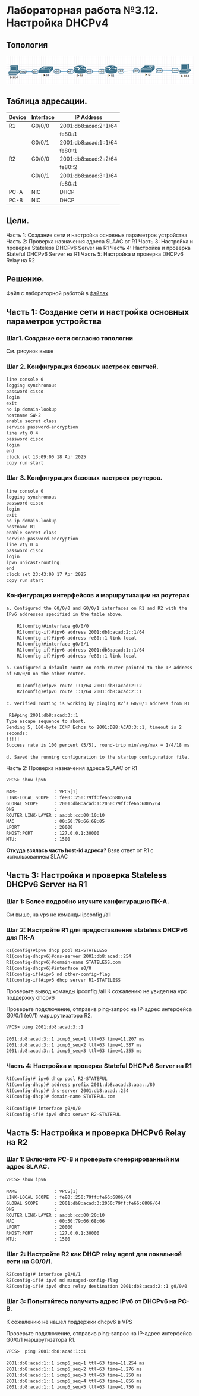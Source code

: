 # Лабораторная работа №3.12. Настройка DHCPv4
## Топология
![alt text](image.png)
## Таблица адресации.
Device | Interface | IP Address 
--- | --- | --- 
R1 | G0/0/0 | 2001:db8:acad:2::1/64
| | | fe80::1
| | G0/0/1 | 2001:db8:acad:1::1/64
| | | fe80::1
R2 | G0/0/0 | 2001:db8:acad:2::2/64
| | | fe80::2
| | G0/0/1 | 2001:db8:acad:3::1/64
| | | fe80::1
PC-A | NIC | DHCP
PC-B | NIC | DHCP
## Цели.
Часть 1: Создание сети и настройка основных параметров устройства
Часть 2: Проверка назначения адреса SLAAC от R1
Часть 3: Настройка и проверка Stateless DHCPv6 Server на R1
Часть 4: Настройка и проверка Stateful DHCPv6 Server  на R1
Часть 5: Настройка и проверка DHCPv6 Relay  на R2
## Решение.
Файл с лабораторной работой в [файлах]()
## Часть 1: Создание сети и настройка основных параметров устройства
### Шаг1. Создание сети согласно топологии
См. рисунок выше
### Шаг 2. Конфигурация базовых настроек свитчей.
```
line console 0 
logging synchronous 
password cisco
login
exit
no ip domain-lookup
hostname SW-2
enable secret class
service password-encryption
line vty 0 4 
password cisco
login
end
clock set 13:09:00 18 Apr 2025
copy run start
```
### Шаг 3. Конфигурация базовых настроек роутеров.
```
line console 0 
logging synchronous 
password cisco
login
exit
no ip domain-lookup
hostname R1
enable secret class
service password-encryption
line vty 0 4 
password cisco
login
ipv6 unicast-routing
end
clock set 23:43:00 17 Apr 2025
copy run start
```
### Конфигурация интерфейсов и маршрутизации на роутерах
```
a. Configured the G0/0/0 and G0/0/1 interfaces on R1 and R2 with the IPv6 addresses specified in the table above.
    
    R1(config)#interface g0/0/0
    R1(config-if)#ipv6 address 2001:db8:acad:2::1/64
    R1(config-if)#ipv6 address fe80::1 link-local 
    R1(config)#interface g0/0/1
    R1(config-if)#ipv6 address 2001:db8:acad:1::1/64
    R1(config-if)#ipv6 address fe80::1 link-local

b. Configured a default route on each router pointed to the IP address of G0/0/0 on the other router.

    R1(config)#ipv6 route ::1/64 2001:db8:acad:2::2
    R2(config)#ipv6 route ::1/64 2001:db8:acad:2::1

c. Verified routing is working by pinging R2’s G0/0/1 address from R1

 R1#ping 2001:db8:acad:3::1
Type escape sequence to abort.
Sending 5, 100-byte ICMP Echos to 2001:DB8:ACAD:3::1, timeout is 2 seconds:
!!!!!
Success rate is 100 percent (5/5), round-trip min/avg/max = 1/4/18 ms

d. Saved the running configuration to the startup configuration file.
```
Часть 2: Проверка назначения адреса SLAAC от R1
```
VPCS> show ipv6

NAME              : VPCS[1]
LINK-LOCAL SCOPE  : fe80::250:79ff:fe66:6805/64
GLOBAL SCOPE      : 2001:db8:acad:1:2050:79ff:fe66:6805/64
DNS               :
ROUTER LINK-LAYER : aa:bb:cc:00:10:10
MAC               : 00:50:79:66:68:05
LPORT             : 20000
RHOST:PORT        : 127.0.0.1:30000
MTU:              : 1500
```
**Откуда взялась часть host-id адреса?** 
Взяв ответ от R1 с использованием SLAAC
## Часть 3: Настройка и проверка Stateless DHCPv6 Server на R1
### Шаг 1: Более подробно изучите конфигурацию ПК-А.
См выше, на vps не команды ipconfig /all
### Шаг 2: Настройте R1 для предоставления stateless DHCPv6 для ПК-A
```
R1(config)#ipv6 dhcp pool R1-STATELESS
R1(config-dhcpv6)#dns-server 2001:db8:acad::254
R1(config-dhcpv6)#domain-name STATELESS.com
R1(config-dhcpv6)#interface e0/0
R1(config-if)#ipv6 nd other-config-flag
R1(config-if)#ipv6 dhcp server R1-STATELESS
```
Проверьте вывод команды ipconfig /all
К сожалению не увидел на vpc поддержку dhcpv6

Проверьте подключение, отправив ping-запрос на IP-адрес интерфейса G0/0/1 (e0/1) маршрутизатора R2.
```
VPCS> ping 2001:db8:acad:3::1

2001:db8:acad:3::1 icmp6_seq=1 ttl=63 time=11.207 ms
2001:db8:acad:3::1 icmp6_seq=2 ttl=63 time=1.587 ms
2001:db8:acad:3::1 icmp6_seq=3 ttl=63 time=1.355 ms
```
### Часть 4: Настройка и проверка Stateful DHCPv6 Server  на R1
```
R1(config)# ipv6 dhcp pool R2-STATEFUL
R1(config-dhcp)# address prefix 2001:db8:acad:3:aaa::/80
R1(config-dhcp)# dns-server 2001:db8:acad::254
R1(config-dhcp)# domain-name STATEFUL.com

R1(config)# interface g0/0/0
R1(config-if)# ipv6 dhcp server R2-STATEFUL
```    
## Часть 5: Настройка и проверка DHCPv6 Relay  на R2
### Шаг 1: Включите PC-B и проверьте сгенерированный им адрес SLAAC.
```
VPCS> show ipv6

NAME              : VPCS[1]
LINK-LOCAL SCOPE  : fe80::250:79ff:fe66:6806/64
GLOBAL SCOPE      : 2001:db8:acad:3:2050:79ff:fe66:6806/64
DNS               :
ROUTER LINK-LAYER : aa:bb:cc:00:20:10
MAC               : 00:50:79:66:68:06
LPORT             : 20000
RHOST:PORT        : 127.0.0.1:30000
MTU:              : 1500
```
### Шаг 2: Настройте R2 как DHCP relay agent для локальной сети на G0/0/1.
```
R2(config)# interface g0/0/1
R2(config-if)# ipv6 nd managed-config-flag
R2(config-if)# ipv6 dhcp relay destination 2001:db8:acad:2::1 g0/0/0

```
### Шаг 3: Попытайтесь получить адрес IPv6 от DHCPv6 на PC-B.
К сожалению не нашел поддержки dhcpv6 в VPS

Проверьте подключение, отправив ping-запрос на IP-адрес интерфейса G0/0/1 маршрутизатора R1.
```
VPCS>  ping 2001:db8:acad:1::1

2001:db8:acad:1::1 icmp6_seq=1 ttl=63 time=11.254 ms
2001:db8:acad:1::1 icmp6_seq=2 ttl=63 time=1.276 ms
2001:db8:acad:1::1 icmp6_seq=3 ttl=63 time=1.250 ms
2001:db8:acad:1::1 icmp6_seq=4 ttl=63 time=1.856 ms
2001:db8:acad:1::1 icmp6_seq=5 ttl=63 time=1.750 ms
```


